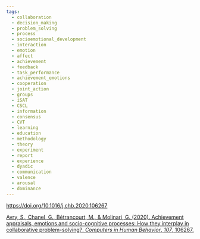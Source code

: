 ```yaml
---
tags:
  - collaboration
  - decision_making
  - problem_solving
  - process
  - socioemotional_development
  - interaction
  - emotion
  - affect
  - achievement
  - feedback
  - task_performance
  - achievement_emotions
  - cooperation
  - joint_action
  - groups
  - iSAT
  - CSCL
  - information
  - consensus
  - CVT
  - learning
  - education
  - methodology
  - theory
  - experiment
  - report
  - experience
  - dyadic
  - communication
  - valence
  - arousal
  - dominance
---
```

https://doi.org/10.1016/j.chb.2020.106267

[Avry, S., Chanel, G., Bétrancourt, M., & Molinari, G. (2020). Achievement appraisals, emotions and socio-cognitive processes: How they interplay in collaborative problem-solving?. _Computers in Human Behavior_, _107_, 106267.](https://www.sciencedirect.com/science/article/pii/S0747563220300236?casa_token=LyMeTUAzL04AAAAA:lEUwOJW4YKL3KkCD17X9Y6xXMrr7Ibg-ZjTRPtpVGnK3bWfg-uiXC0dl4CVgzdwAce__NcGPjw)